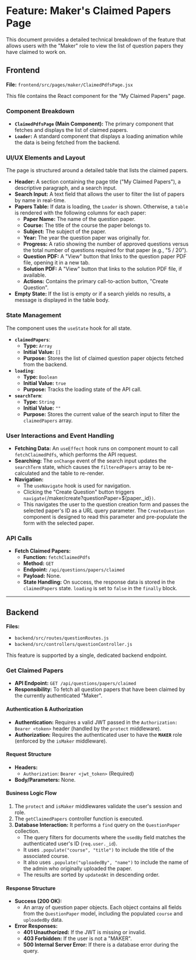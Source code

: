 # Feature: Maker's Claimed Papers Page

This document provides a detailed technical breakdown of the feature that allows users with the "Maker" role to view the list of question papers they have claimed to work on.

## Frontend

**File:** `frontend/src/pages/maker/ClaimedPdfsPage.jsx`

This file contains the React component for the "My Claimed Papers" page.

### Component Breakdown

*   **`ClaimedPdfsPage` (Main Component):** The primary component that fetches and displays the list of claimed papers.
*   **`Loader`:** A standard component that displays a loading animation while the data is being fetched from the backend.

### UI/UX Elements and Layout

The page is structured around a detailed table that lists the claimed papers.

*   **Header:** A section containing the page title ("My Claimed Papers"), a descriptive paragraph, and a search input.
*   **Search Input:** A text field that allows the user to filter the list of papers by name in real-time.
*   **Papers Table:** If data is loading, the `Loader` is shown. Otherwise, a `table` is rendered with the following columns for each paper:
    *   **Paper Name:** The name of the question paper.
    *   **Course:** The title of the course the paper belongs to.
    *   **Subject:** The subject of the paper.
    *   **Year:** The year the question paper was originally for.
    *   **Progress:** A ratio showing the number of approved questions versus the total number of questions required for that paper (e.g., "5 / 20").
    *   **Question PDF:** A "View" button that links to the question paper PDF file, opening it in a new tab.
    *   **Solution PDF:** A "View" button that links to the solution PDF file, if available.
    *   **Actions:** Contains the primary call-to-action button, "Create Question".
*   **Empty State:** If the list is empty or if a search yields no results, a message is displayed in the table body.

### State Management

The component uses the `useState` hook for all state.

*   **`claimedPapers`**:
    *   **Type:** `Array`
    *   **Initial Value:** `[]`
    *   **Purpose:** Stores the list of claimed question paper objects fetched from the backend.
*   **`loading`**:
    *   **Type:** `Boolean`
    *   **Initial Value:** `true`
    *   **Purpose:** Tracks the loading state of the API call.
*   **`searchTerm`**:
    *   **Type:** `String`
    *   **Initial Value:** `""`
    *   **Purpose:** Stores the current value of the search input to filter the `claimedPapers` array.

### User Interactions and Event Handling

*   **Fetching Data:** An `useEffect` hook runs on component mount to call `fetchClaimedPdfs`, which performs the API request.
*   **Searching:** The `onChange` event of the search input updates the `searchTerm` state, which causes the `filteredPapers` array to be re-calculated and the table to re-render.
*   **Navigation:**
    *   The `useNavigate` hook is used for navigation.
    *   Clicking the "Create Question" button triggers `navigate(`/maker/create?questionPaper=${paper._id}`)`.
    *   This navigates the user to the question creation form and passes the selected paper's ID as a URL query parameter. The `CreateQuestion` component is designed to read this parameter and pre-populate the form with the selected paper.

### API Calls

*   **Fetch Claimed Papers:**
    *   **Function:** `fetchClaimedPdfs`
    *   **Method:** `GET`
    *   **Endpoint:** `/api/questions/papers/claimed`
    *   **Payload:** None.
    *   **State Handling:** On success, the response data is stored in the `claimedPapers` state. `loading` is set to `false` in the `finally` block.

---

## Backend

**Files:**
*   `backend/src/routes/questionRoutes.js`
*   `backend/src/controllers/questionController.js`

This feature is supported by a single, dedicated backend endpoint.

### Get Claimed Papers

*   **API Endpoint:** `GET /api/questions/papers/claimed`
*   **Responsibility:** To fetch all question papers that have been claimed by the currently authenticated "Maker".

#### Authentication & Authorization

*   **Authentication:** Requires a valid JWT passed in the `Authorization: Bearer <token>` header (handled by the `protect` middleware).
*   **Authorization:** Requires the authenticated user to have the **`MAKER`** role (enforced by the `isMaker` middleware).

#### Request Structure

*   **Headers:**
    *   `Authorization`: `Bearer <jwt_token>` (Required)
*   **Body/Parameters:** None.

#### Business Logic Flow

1.  The `protect` and `isMaker` middlewares validate the user's session and role.
2.  The `getClaimedPapers` controller function is executed.
3.  **Database Interaction:** It performs a `find` query on the `QuestionPaper` collection.
    *   The query filters for documents where the `usedBy` field matches the authenticated user's ID (`req.user._id`).
    *   It uses `.populate("course", "title")` to include the title of the associated course.
    *   It also uses `.populate("uploadedBy", "name")` to include the name of the admin who originally uploaded the paper.
    *   The results are sorted by `updatedAt` in descending order.

#### Response Structure

*   **Success (200 OK):**
    *   An array of question paper objects. Each object contains all fields from the `QuestionPaper` model, including the populated `course` and `uploadedBy` data.
*   **Error Responses:**
    *   **401 Unauthorized:** If the JWT is missing or invalid.
    *   **403 Forbidden:** If the user is not a "MAKER".
    *   **500 Internal Server Error:** If there is a database error during the query.
